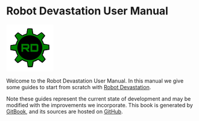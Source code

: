 # Robot Devastation User Manual

![Robot Devastation Logo](/assets/robotDevastation-125px.png)

Welcome to the Robot Devastation User Manual. In this manual we give some guides to start from scratch with [Robot Devastation](http://asrob.uc3m.es/index.php/Robot_Devastation).

Note these guides represent the current state of development and may be modified with the improvements we incorporate. This book is generated by [GitBook](https://www.gitbook.com/book/asrob-uc3m/robotdevastation-user-manual), and its sources are hosted on [GitHub](https://github.com/asrob-uc3m/robotDevastation-user-manual).
